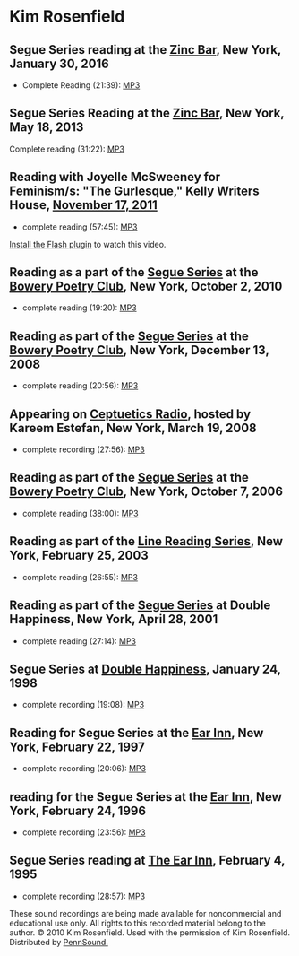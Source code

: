 Kim Rosenfield
==============


Segue Series reading at the [Zinc Bar](Segue-ZINC.php), New York, January 30, 2016
----------------------------------------------------------------------------------

-   Complete Reading (21:39): [MP3](https://media.sas.upenn.edu/pennsound/groups/Segue-Zinc-Bar/Zinc-Spring-2016/Rosenfield-Kim_Reading_Segue-ZINC_1-30-16.mp3)

Segue Series Reading at the [Zinc Bar](Segue-ZINC.php), New York, May 18, 2013
------------------------------------------------------------------------------

Complete reading (31:22): [MP3](https://media.sas.upenn.edu/pennsound/groups/Segue-Zinc-Bar/Zinc-Spring-2013-MP3/Rosenfield-Kim_Segue-Series-Zinc_5-18-13.mp3)


Reading with Joyelle McSweeney for Feminism/s: "The Gurlesque," Kelly Writers House, [November 17, 2011](http://writing.upenn.edu/wh/calendar/1111.php#17)
----------------------------------------------------------------------------------------------------------------------------------------------------------

-   complete reading (57:45): [MP3](http://media.sas.upenn.edu/pennsound/authors/Rosenfield/McSweeney-Joyelle_Rosenfield-Kim_Complete-Reading_Gurlesque_KWH-UPenn_11-17-2011.mp3)

  

[Install the Flash plugin](http://get.adobe.com/flashplayer/) to watch this video.

  
  

Reading as a part of the [Segue Series](http://writing.upenn.edu/pennsound/x/Segue-BPC.php) at the [Bowery Poetry Club](http://www.bowerypoetry.com/), New York, October 2, 2010
--------------------------------------------------------------------------------------------------------------------------------------------------------------------------------

-   complete reading (19:20): [MP3](http://media.sas.upenn.edu/pennsound/authors/Rosenfield/Rosenfield-Kim_Segue-Series_BPC_10-02-10.mp3)

Reading as part of the [Segue Series](http://writing.upenn.edu/pennsound/x/Segue-BPC.html) at the [Bowery Poetry Club](http://www.bowerypoetry.com/), New York, December 13, 2008
---------------------------------------------------------------------------------------------------------------------------------------------------------------------------------

-   complete reading (20:56): [MP3](http://media.sas.upenn.edu/pennsound/authors/Rosenfield/Rosenfield-Kim_Complete-Reading_Segue-Series_BPC_New-York_12-13-08.mp3)

Appearing on [Ceptuetics Radio](http://writing.upenn.edu/pennsound/x/Ceptuetics.php), hosted by Kareem Estefan, New York, March 19, 2008
----------------------------------------------------------------------------------------------------------------------------------------

-   complete recording (27:56): [MP3](http://media.sas.upenn.edu/Pennsound/groups/Ceptuetics/renamed-mp3s/Ceptuetics_11_Rosenfield-Kim_WNYU_03-19-08.mp3)

Reading as part of the [Segue Series](http://writing.upenn.edu/pennsound/x/Segue-BPC.html) at the [Bowery Poetry Club](http://www.bowerypoetry.com/), New York, October 7, 2006
-------------------------------------------------------------------------------------------------------------------------------------------------------------------------------

-   complete reading (38:00): [MP3](http://media.sas.upenn.edu/pennsound/authors/Rosenfield/Rosenfield-Kim_Segue_NY_10-07-06.mp3)

Reading as part of the [Line Reading Series](http://writing.upenn.edu/pennsound/x/Line-Reading-Series.html), New York, February 25, 2003
----------------------------------------------------------------------------------------------------------------------------------------

-   complete reading (26:55): [MP3](http://media.sas.upenn.edu/pennsound/authors/Rosenfield/Rosenfield-Kim_Line-Reading-Series_2-25-03.mp3)

Reading as part of the [Segue Series](http://writing.upenn.edu/pennsound/x/Segue-DH.html) at Double Happiness, New York, April 28, 2001
---------------------------------------------------------------------------------------------------------------------------------------

-   complete reading (27:14): [MP3](http://media.sas.upenn.edu/pennsound/authors/Rosenfield/Rosenfield-Kim_Segue_NY_4-28-01.mp3)


Segue Series at [Double Happiness](Segue-DH.php), January 24, 1998
------------------------------------------------------------------

-   complete recording (19:08): [MP3](http://media.sas.upenn.edu/pennsound/authors/Rosenfield/Rosenfield-Kim_Complete-Recording_Segue-DH_NYC_1-24-98.mp3)


Reading for Segue Series at the [Ear Inn](Ear-Inn.php), New York, February 22, 1997
-----------------------------------------------------------------------------------

-   complete recording (20:06): [MP3](http://media.sas.upenn.edu/pennsound/authors/Rosenfield/Rosenfield-Kim_Complete-Recording_Segue-Ear-Inn_NYC_2-22-97.mp3)


reading for the Segue Series at the [Ear Inn](Ear-Inn.php), New York, February 24, 1996
---------------------------------------------------------------------------------------

-   complete recording (23:56): [MP3](https://media.sas.upenn.edu/pennsound/authors/Rosenfield/Rosenfield-Kim_Complete-Recording_Segue-Ear-Inn_NYC_2-24-96.mp3)


Segue Series reading at [The Ear Inn](Ear-Inn.php), February 4, 1995
--------------------------------------------------------------------

-   complete recording (28:57): [MP3](http://media.sas.upenn.edu/pennsound/authors/Rosenfield/Rosenfield-Kim_Complete-Reading_Ear-Inn_NYC_2-4-95.mp3)

These sound recordings are being made available for noncommercial and educational use only.
All rights to this recorded material belong to the author. © 2010 Kim Rosenfield.
Used with the permission of Kim Rosenfield. Distributed by [PennSound.](../index.html)
